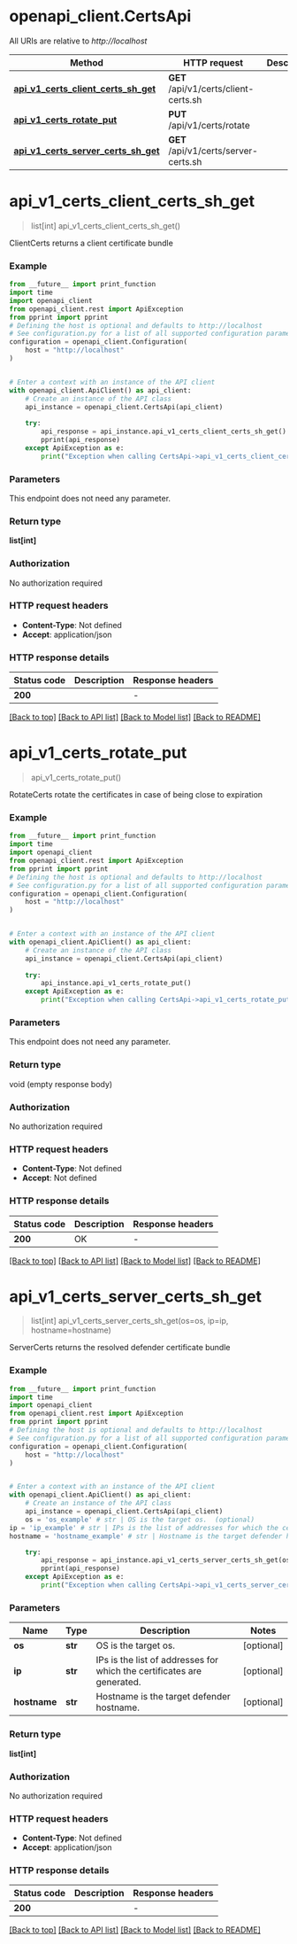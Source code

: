 # openapi_client.CertsApi

All URIs are relative to *http://localhost*

Method | HTTP request | Description
------------- | ------------- | -------------
[**api_v1_certs_client_certs_sh_get**](CertsApi.md#api_v1_certs_client_certs_sh_get) | **GET** /api/v1/certs/client-certs.sh | 
[**api_v1_certs_rotate_put**](CertsApi.md#api_v1_certs_rotate_put) | **PUT** /api/v1/certs/rotate | 
[**api_v1_certs_server_certs_sh_get**](CertsApi.md#api_v1_certs_server_certs_sh_get) | **GET** /api/v1/certs/server-certs.sh | 


# **api_v1_certs_client_certs_sh_get**
> list[int] api_v1_certs_client_certs_sh_get()



ClientCerts returns a client certificate bundle 

### Example

```python
from __future__ import print_function
import time
import openapi_client
from openapi_client.rest import ApiException
from pprint import pprint
# Defining the host is optional and defaults to http://localhost
# See configuration.py for a list of all supported configuration parameters.
configuration = openapi_client.Configuration(
    host = "http://localhost"
)


# Enter a context with an instance of the API client
with openapi_client.ApiClient() as api_client:
    # Create an instance of the API class
    api_instance = openapi_client.CertsApi(api_client)
    
    try:
        api_response = api_instance.api_v1_certs_client_certs_sh_get()
        pprint(api_response)
    except ApiException as e:
        print("Exception when calling CertsApi->api_v1_certs_client_certs_sh_get: %s\n" % e)
```

### Parameters
This endpoint does not need any parameter.

### Return type

**list[int]**

### Authorization

No authorization required

### HTTP request headers

 - **Content-Type**: Not defined
 - **Accept**: application/json

### HTTP response details
| Status code | Description | Response headers |
|-------------|-------------|------------------|
**200** |  |  -  |

[[Back to top]](#) [[Back to API list]](../README.md#documentation-for-api-endpoints) [[Back to Model list]](../README.md#documentation-for-models) [[Back to README]](../README.md)

# **api_v1_certs_rotate_put**
> api_v1_certs_rotate_put()



RotateCerts rotate the certificates in case of being close to expiration 

### Example

```python
from __future__ import print_function
import time
import openapi_client
from openapi_client.rest import ApiException
from pprint import pprint
# Defining the host is optional and defaults to http://localhost
# See configuration.py for a list of all supported configuration parameters.
configuration = openapi_client.Configuration(
    host = "http://localhost"
)


# Enter a context with an instance of the API client
with openapi_client.ApiClient() as api_client:
    # Create an instance of the API class
    api_instance = openapi_client.CertsApi(api_client)
    
    try:
        api_instance.api_v1_certs_rotate_put()
    except ApiException as e:
        print("Exception when calling CertsApi->api_v1_certs_rotate_put: %s\n" % e)
```

### Parameters
This endpoint does not need any parameter.

### Return type

void (empty response body)

### Authorization

No authorization required

### HTTP request headers

 - **Content-Type**: Not defined
 - **Accept**: Not defined

### HTTP response details
| Status code | Description | Response headers |
|-------------|-------------|------------------|
**200** | OK |  -  |

[[Back to top]](#) [[Back to API list]](../README.md#documentation-for-api-endpoints) [[Back to Model list]](../README.md#documentation-for-models) [[Back to README]](../README.md)

# **api_v1_certs_server_certs_sh_get**
> list[int] api_v1_certs_server_certs_sh_get(os=os, ip=ip, hostname=hostname)



ServerCerts returns the resolved defender certificate bundle 

### Example

```python
from __future__ import print_function
import time
import openapi_client
from openapi_client.rest import ApiException
from pprint import pprint
# Defining the host is optional and defaults to http://localhost
# See configuration.py for a list of all supported configuration parameters.
configuration = openapi_client.Configuration(
    host = "http://localhost"
)


# Enter a context with an instance of the API client
with openapi_client.ApiClient() as api_client:
    # Create an instance of the API class
    api_instance = openapi_client.CertsApi(api_client)
    os = 'os_example' # str | OS is the target os.  (optional)
ip = 'ip_example' # str | IPs is the list of addresses for which the certificates are generated.  (optional)
hostname = 'hostname_example' # str | Hostname is the target defender hostname.  (optional)

    try:
        api_response = api_instance.api_v1_certs_server_certs_sh_get(os=os, ip=ip, hostname=hostname)
        pprint(api_response)
    except ApiException as e:
        print("Exception when calling CertsApi->api_v1_certs_server_certs_sh_get: %s\n" % e)
```

### Parameters

Name | Type | Description  | Notes
------------- | ------------- | ------------- | -------------
 **os** | **str**| OS is the target os.  | [optional] 
 **ip** | **str**| IPs is the list of addresses for which the certificates are generated.  | [optional] 
 **hostname** | **str**| Hostname is the target defender hostname.  | [optional] 

### Return type

**list[int]**

### Authorization

No authorization required

### HTTP request headers

 - **Content-Type**: Not defined
 - **Accept**: application/json

### HTTP response details
| Status code | Description | Response headers |
|-------------|-------------|------------------|
**200** |  |  -  |

[[Back to top]](#) [[Back to API list]](../README.md#documentation-for-api-endpoints) [[Back to Model list]](../README.md#documentation-for-models) [[Back to README]](../README.md)


